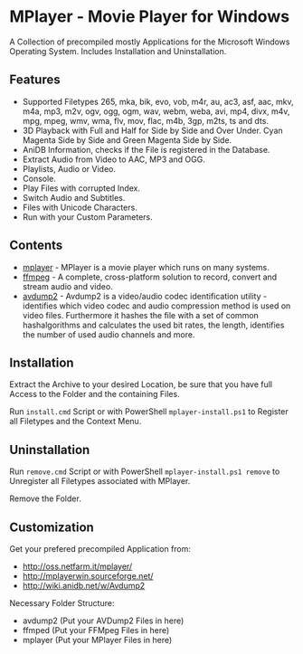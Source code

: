 # MPlayer - Movie Player for Windows

A Collection of precompiled mostly Applications for the Microsoft Windows Operating System. Includes Installation and Uninstallation.

## Features

* Supported Filetypes 265, mka, bik, evo, vob, m4r, au, ac3, asf, aac, mkv, m4a, mp3, m2v, ogv, ogg, ogm, wav, webm, weba, avi, mp4, divx, m4v, mpg, mpeg, wmv, wma, flv, mov, flac, m4b, 3gp, m2ts, ts and dts.
* 3D Playback with Full and Half for Side by Side and Over Under. Cyan Magenta Side by Side and Green Magenta Side by Side.
* AniDB Information, checks if the File is registered in the Database.
* Extract Audio from Video to AAC, MP3 and OGG.
* Playlists, Audio or Video.
* Console.
* Play Files with corrupted Index.
* Switch Audio and Subtitles.
* Files with Unicode Characters.
* Run with your Custom Parameters.

## Contents

* [mplayer](http://www.mplayerhq.hu/) - MPlayer is a movie player which runs on many systems.
* [ffmpeg](https://www.ffmpeg.org/) - A complete, cross-platform solution to record, convert and stream audio and video.
* [avdump2](http://wiki.anidb.net/w/Avdump2) - Avdump2 is a video/audio codec identification utility - identifies which video codec and audio compression method is used on video files. Furthermore it hashes the file with a set of common hashalgorithms and calculates the used bit rates, the length, identifies the number of used audio channels and more.

## Installation

Extract the Archive to your desired Location, be sure that you have full Access to the Folder and the containing Files.

Run `install.cmd` Script or with PowerShell `mplayer-install.ps1` to Register all Filetypes and the Context Menu.

## Uninstallation

Run `remove.cmd` Script or with PowerShell `mplayer-install.ps1 remove` to Unregister all Filetypes associated with MPlayer.

Remove the Folder.

## Customization

Get your prefered precompiled Application from:

* http://oss.netfarm.it/mplayer/
* http://mplayerwin.sourceforge.net/
* http://wiki.anidb.net/w/Avdump2

Necessary Folder Structure:

- avdump2 (Put your AVDump2 Files in here)
- ffmped (Put your FFMpeg Files in here)
- mplayer (Put your MPlayer Files in here)
